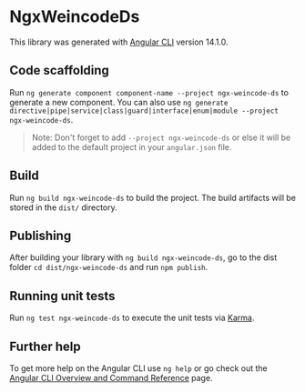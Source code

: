 # NgxWeincodeDs

This library was generated with [Angular CLI](https://github.com/angular/angular-cli) version 14.1.0.

## Code scaffolding

Run `ng generate component component-name --project ngx-weincode-ds` to generate a new component. You can also use `ng generate directive|pipe|service|class|guard|interface|enum|module --project ngx-weincode-ds`.
> Note: Don't forget to add `--project ngx-weincode-ds` or else it will be added to the default project in your `angular.json` file. 

## Build

Run `ng build ngx-weincode-ds` to build the project. The build artifacts will be stored in the `dist/` directory.

## Publishing

After building your library with `ng build ngx-weincode-ds`, go to the dist folder `cd dist/ngx-weincode-ds` and run `npm publish`.

## Running unit tests

Run `ng test ngx-weincode-ds` to execute the unit tests via [Karma](https://karma-runner.github.io).

## Further help

To get more help on the Angular CLI use `ng help` or go check out the [Angular CLI Overview and Command Reference](https://angular.io/cli) page.
